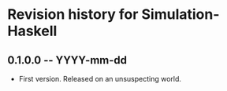 # Revision history for Simulation-Haskell

## 0.1.0.0 -- YYYY-mm-dd

* First version. Released on an unsuspecting world.
